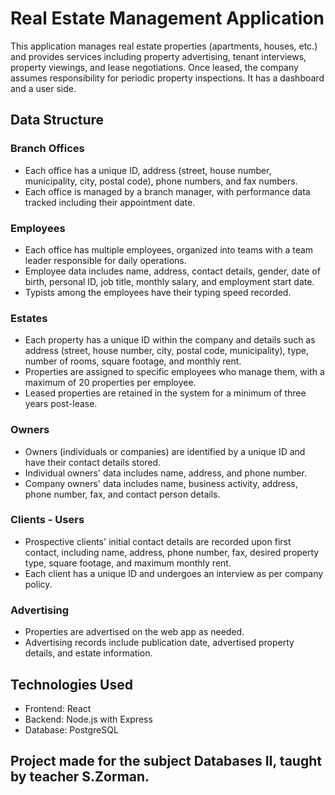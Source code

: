 # Real Estate Management Application

This application manages real estate properties (apartments, houses, etc.) and provides services including property advertising, tenant interviews, property viewings, and lease negotiations. Once leased, the company assumes responsibility for periodic property inspections. It has a dashboard and a user side.

## Data Structure

### Branch Offices
- Each office has a unique ID, address (street, house number, municipality, city, postal code), phone numbers, and fax numbers.
- Each office is managed by a branch manager, with performance data tracked including their appointment date.

### Employees
- Each office has multiple employees, organized into teams with a team leader responsible for daily operations.
- Employee data includes name, address, contact details, gender, date of birth, personal ID, job title, monthly salary, and employment start date.
- Typists among the employees have their typing speed recorded.

### Estates
- Each property has a unique ID within the company and details such as address (street, house number, city, postal code, municipality), type, number of rooms, square footage, and monthly rent.
- Properties are assigned to specific employees who manage them, with a maximum of 20 properties per employee.
- Leased properties are retained in the system for a minimum of three years post-lease.

### Owners
- Owners (individuals or companies) are identified by a unique ID and have their contact details stored.
- Individual owners' data includes name, address, and phone number.
- Company owners' data includes name, business activity, address, phone number, fax, and contact person details.

### Clients - Users
- Prospective clients' initial contact details are recorded upon first contact, including name, address, phone number, fax, desired property type, square footage, and maximum monthly rent.
- Each client has a unique ID and undergoes an interview as per company policy.

### Advertising
- Properties are advertised on the web app as needed.
- Advertising records include publication date, advertised property details, and estate information.

## Technologies Used
- Frontend: React
- Backend: Node.js with Express
- Database: PostgreSQL

## Project made for the subject Databases II, taught by teacher S.Zorman.
